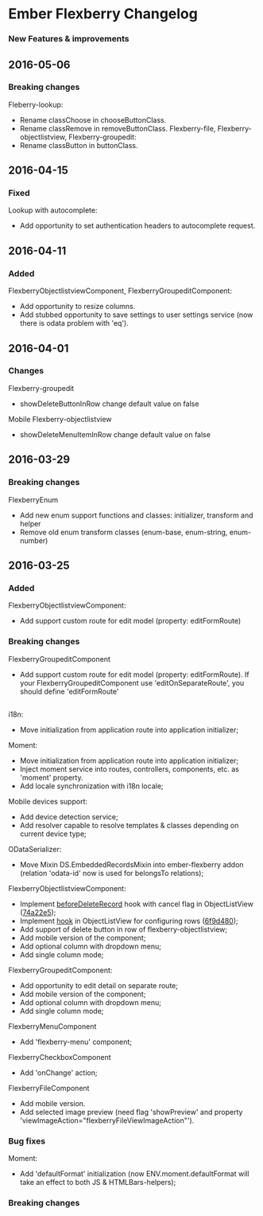 # Ember Flexberry Changelog
### New Features & improvements

## 2016-05-06
### Breaking changes
Fleberry-lookup:
* Rename classChoose in chooseButtonClass.
* Rename classRemove in removeButtonClass.
Flexberry-file, Flexberry-objectlistview, Flexberry-groupedit:
* Rename classButton in buttonClass.

## 2016-04-15
### Fixed
Lookup with autocomplete:
* Add opportunity to set authentication headers to autocomplete request.

## 2016-04-11
### Added
FlexberryObjectlistviewComponent, FlexberryGroupeditComponent:
* Add opportunity to resize columns.
* Add stubbed opportunity to save settings to user settings service (now there is odata problem with 'eq').

## 2016-04-01
### Changes
Flexberry-groupedit
* showDeleteButtonInRow change default value on false

Mobile Flexberry-objectlistview
* showDeleteMenuItemInRow change default value on false
###
##

## 2016-03-29
### Breaking changes
FlexberryEnum
* Add new enum support functions and classes: initializer, transform and helper
* Remove old enum transform classes (enum-base, enum-string, enum-number)


## 2016-03-25
### Added
FlexberryObjectlistviewComponent:
* Add support custom route for edit model (property: editFormRoute)

### Breaking changes
FlexberryGroupeditComponent
* Add support custom route for edit model (property: editFormRoute).
  If your FlexberryGroupeditComponent use 'editOnSeparateRoute', you should define 'editFormRoute'

##

i18n:
* Move initialization from application route into application initializer;

Moment:
* Move initialization from application route into application initializer;
* Inject moment service into routes, controllers, components, etc. as 'moment' property.
* Add locale synchronization with i18n locale;

Mobile devices support:
* Add device detection service;
* Add resolver capable to resolve templates & classes depending on current device type;

ODataSerializer:
* Move Mixin DS.EmbeddedRecordsMixin into ember-flexberry addon (relation 'odata-id' now is used for belongsTo relations);

FlexberryObjectlistviewComponent:
* Implement [beforeDeleteRecord](http://flexberry.github.io/Documentation/develop/classes/ObjectListView.html#method_beforeDeleteRecord) hook with cancel flag in ObjectListView ([74a22e5](https://github.com/Flexberry/ember-flexberry/commit/74a22e5b1c40784f8855d35d9a61170f2b37d91d));
* Implement [hook](http://flexberry.github.io/Documentation/develop/classes/ObjectListView.html#method_configurateRow) in ObjectListView for configuring rows ([6f9d480](https://github.com/Flexberry/ember-flexberry/commit/6f9d480723c474d8eda929148818e3229f831c8e));
* Add support of delete button in row of flexberry-objectlistview;
* Add mobile version of the component;
* Add optional column with dropdown menu;
* Add single column mode;

FlexberryGroupeditComponent:
* Add opportunity to edit detail on separate route;
* Add mobile version of the component;
* Add optional column with dropdown menu;
* Add single column mode;

FlexberryMenuComponent
* Add 'flexberry-menu' component;

FlexberryCheckboxComponent
* Add 'onChange' action;

FlexberryFileComponent
* Add mobile version.
* Add selected image preview (need flag 'showPreview' and property 'viewImageAction="flexberryFileViewImageAction"').

### Bug fixes
Moment:
* Add 'defaultFormat' initialization (now ENV.moment.defaultFormat will take an effect to both JS & HTMLBars-helpers);

### Breaking changes
